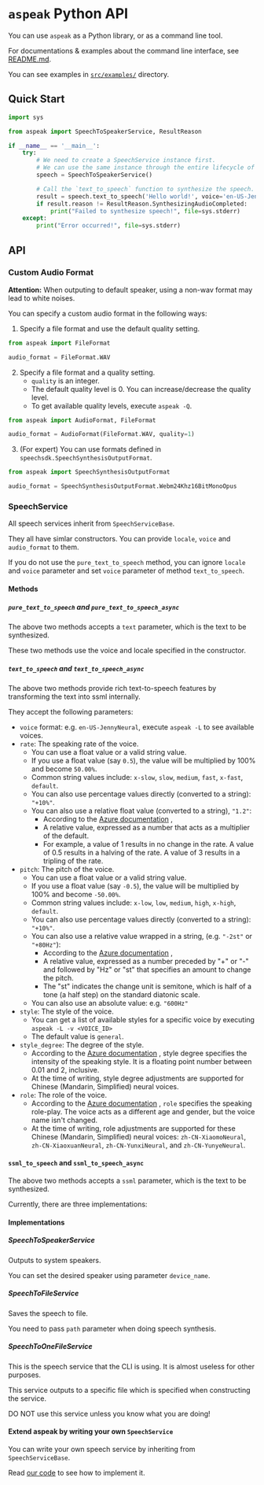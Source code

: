 # `aspeak` Python API

You can use `aspeak` as a Python library, or as a command line tool.

For documentations & examples about the command line interface, see [README.md](README.md).

You can see examples in [`src/examples/`](src/examples) directory.

## Quick Start

```python
import sys

from aspeak import SpeechToSpeakerService, ResultReason

if __name__ == '__main__':
    try:
        # We need to create a SpeechService instance first.
        # We can use the same instance through the entire lifecycle of the application.
        speech = SpeechToSpeakerService()

        # Call the `text_to_speech` function to synthesize the speech.
        result = speech.text_to_speech('Hello world!', voice='en-US-JennyNeural', style='excited')
        if result.reason != ResultReason.SynthesizingAudioCompleted:
            print("Failed to synthesize speech!", file=sys.stderr)
    except:
        print("Error occurred!", file=sys.stderr)
```

## API

### Custom Audio Format

**Attention:** When outputing to default speaker, using a non-wav format may lead to white noises.

You can specify a custom audio format in the following ways:

1. Specify a file format and use the default quality setting.

```python
from aspeak import FileFormat

audio_format = FileFormat.WAV
```

2. Specify a file format and a quality setting.
    - `quality` is an integer.
    - The default quality level is 0. You can increase/decrease the quality level.
    - To get available quality levels, execute `aspeak -Q`.

```python
from aspeak import AudioFormat, FileFormat

audio_format = AudioFormat(FileFormat.WAV, quality=1)
```

3. (For expert) You can use formats defined in `speechsdk.SpeechSynthesisOutputFormat`.

```python
from aspeak import SpeechSynthesisOutputFormat

audio_format = SpeechSynthesisOutputFormat.Webm24Khz16BitMonoOpus
```

### SpeechService

All speech services inherit from `SpeechServiceBase`.

They all have simlar constructors. You can provide `locale`, `voice` and `audio_format` to them.

If you do not use the `pure_text_to_speech` method, you can ignore `locale` and `voice` parameter
and set `voice` parameter of method `text_to_speech`.

#### Methods

##### `pure_text_to_speech` and `pure_text_to_speech_async`

The above two methods accepts a `text` parameter, which is the text to be synthesized.

These two methods use the voice and locale specified in the constructor.


##### `text_to_speech` and `text_to_speech_async`

The above two methods provide rich text-to-speech features by transforming the text
into ssml internally.

They accept the following parameters:

- `voice` format: e.g. `en-US-JennyNeural`, execute `aspeak -L` to see available voices.
- `rate`: The speaking rate of the voice.
    - You can use a float value or a valid string value.
    - If you use a float value (say `0.5`), the value will be multiplied by 100% and become `50.00%`.
    - Common string values include: `x-slow`, `slow`, `medium`, `fast`, `x-fast`, `default`.
    - You can also use percentage values directly (converted to a string): `"+10%"`.
    - You can also use a relative float value (converted to a string), `"1.2"`:
        - According to
          the [Azure documentation](https://docs.microsoft.com/en-us/azure/cognitive-services/speech-service/speech-synthesis-markup?tabs=csharp#adjust-prosody)
          ,
        - A relative value, expressed as a number that acts as a multiplier of the default.
        - For example, a value of 1 results in no change in the rate. A value of 0.5 results in a halving of the rate. A
          value of 3 results in a tripling of the rate.
- `pitch`: The pitch of the voice.
    - You can use a float value or a valid string value.
    - If you use a float value (say `-0.5`), the value will be multiplied by 100% and become `-50.00%`.
    - Common string values include: `x-low`, `low`, `medium`, `high`, `x-high`, `default`.
    - You can also use percentage values directly (converted to a string): `"+10%"`.
    - You can also use a relative value wrapped in a string, (e.g. `"-2st"` or `"+80Hz"`):
        - According to
          the [Azure documentation](https://docs.microsoft.com/en-us/azure/cognitive-services/speech-service/speech-synthesis-markup?tabs=csharp#adjust-prosody)
          ,
        - A relative value, expressed as a number preceded by "+" or "-" and followed by "Hz" or "st" that specifies an
          amount to change the pitch.
        - The "st" indicates the change unit is semitone, which is half of a tone (a half step) on the standard diatonic
          scale.
    - You can also use an absolute value: e.g. `"600Hz"`
- `style`: The style of the voice.
    - You can get a list of available styles for a specific voice by executing `aspeak -L -v <VOICE_ID>`
    - The default value is `general`.
- `style_degree`: The degree of the style.
    - According to the
      [Azure documentation](https://docs.microsoft.com/en-us/azure/cognitive-services/speech-service/speech-synthesis-markup?tabs=csharp#adjust-speaking-styles)
      , style degree specifies the intensity of the speaking style.
      It is a floating point number between 0.01 and 2, inclusive.
    - At the time of writing, style degree adjustments are supported for Chinese (Mandarin, Simplified) neural voices.
- `role`: The role of the voice.
    - According to the
      [Azure documentation](https://docs.microsoft.com/en-us/azure/cognitive-services/speech-service/speech-synthesis-markup?tabs=csharp#adjust-speaking-styles)
      , `role` specifies the speaking role-play. The voice acts as a different age and gender, but the voice name isn't
      changed.
    - At the time of writing, role adjustments are supported for these Chinese (Mandarin, Simplified) neural voices:
      `zh-CN-XiaomoNeural`, `zh-CN-XiaoxuanNeural`, `zh-CN-YunxiNeural`, and `zh-CN-YunyeNeural`.

#### `ssml_to_speech` and `ssml_to_speech_async`

The above two methods accepts a `ssml` parameter, which is the text to be synthesized.

Currently, there are three implementations:

#### Implementations

##### SpeechToSpeakerService

Outputs to system speakers.

You can set the desired speaker using parameter `device_name`. 

##### SpeechToFileService

Saves the speech to file.

You need to pass `path` parameter when doing speech synthesis.

##### SpeechToOneFileService

This is the speech service that the CLI is using. It is almost useless for other purposes.

This service outputs to a specific file which is specified when constructing the service.

DO NOT use this service unless you know what you are doing!

#### Extend aspeak by writing your own `SpeechService`

You can write your own speech service by inheriting from `SpeechServiceBase`.

Read [our code](src/aspeak/api/api.py) to see how to implement it.
